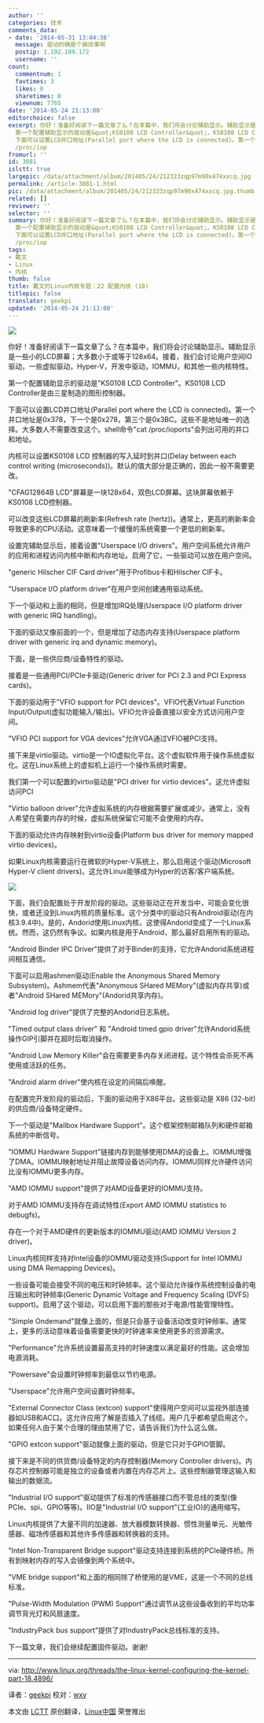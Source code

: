 ```yaml
---
author: ''
categories: 技术
comments_data:
- date: '2014-05-31 13:04:38'
  message: 驱动的确是个麻烦事啊
  postip: 1.192.189.172
  username: ''
count:
  commentnum: 1
  favtimes: 3
  likes: 0
  sharetimes: 0
  viewnum: 7765
date: '2014-05-24 21:13:00'
editorchoice: false
excerpt: 你好！准备好阅读下一篇文章了么？在本篇中，我们将会讨论辅助显示。辅助显示是一些小的LCD屏幕；大多数小于或等于128x64。接着，我们会讨论用户空间IO驱动，一些虚拟驱动，Hyper-V，开发中驱动，IOMMU，和其他一些内核特性。
  第一个配置辅助显示的驱动是&quot;KS0108 LCD Controller&quot;。KS0108 LCD Controller是由三星制造的图形控制器。
  下面可以设置LCD并口地址(Parallel port where the LCD is connected)。第一个并口地址是0x378，下一个是0x278，第三个是0x3BC。这些不是地址唯一的选择。大多数人不需要改变这个。shell命令&quot;cat
  /proc/iop
fromurl: ''
id: 3081
islctt: true
largepic: /data/attachment/album/201405/24/212323zqp97m90x474xxcq.jpg
permalink: /article-3081-1.html
pic: /data/attachment/album/201405/24/212323zqp97m90x474xxcq.jpg.thumb.jpg
related: []
reviewer: ''
selector: ''
summary: 你好！准备好阅读下一篇文章了么？在本篇中，我们将会讨论辅助显示。辅助显示是一些小的LCD屏幕；大多数小于或等于128x64。接着，我们会讨论用户空间IO驱动，一些虚拟驱动，Hyper-V，开发中驱动，IOMMU，和其他一些内核特性。
  第一个配置辅助显示的驱动是&quot;KS0108 LCD Controller&quot;。KS0108 LCD Controller是由三星制造的图形控制器。
  下面可以设置LCD并口地址(Parallel port where the LCD is connected)。第一个并口地址是0x378，下一个是0x278，第三个是0x3BC。这些不是地址唯一的选择。大多数人不需要改变这个。shell命令&quot;cat
  /proc/iop
tags:
- 戴文
- Linux
- 内核
thumb: false
title: 戴文的Linux内核专题：22 配置内核 (18)
titlepic: false
translator: geekpi
updated: '2014-05-24 21:13:00'
---
```


![](/data/attachment/album/201405/24/212323zqp97m90x474xxcq.jpg)


你好！准备好阅读下一篇文章了么？在本篇中，我们将会讨论辅助显示。辅助显示是一些小的LCD屏幕；大多数小于或等于128x64。接着，我们会讨论用户空间IO驱动，一些虚拟驱动，Hyper-V，开发中驱动，IOMMU，和其他一些内核特性。


第一个配置辅助显示的驱动是"KS0108 LCD Controller"。KS0108 LCD Controller是由三星制造的图形控制器。


下面可以设置LCD并口地址(Parallel port where the LCD is connected)。第一个并口地址是0x378，下一个是0x278，第三个是0x3BC。这些不是地址唯一的选择。大多数人不需要改变这个。shell命令"cat /proc/ioports"会列出可用的并口和地址。


内核可以设置KS0108 LCD 控制器的写入延时到并口(Delay between each control writing (microseconds))。默认的值大部分是正确的，因此一般不需要更改。


"CFAG12864B LCD"屏幕是一块128x64，双色LCD屏幕。这块屏幕依赖于KS0108 LCD控制器。


可以改变这些LCD屏幕的刷新率(Refresh rate (hertz))。通常上，更高的刷新率会导致更多的CPU活动。这意味着一个缓慢的系统需要一个更低的刷新率。


设置完辅助显示后，接着设置"Userspace I/O drivers"。用户空间系统允许用户的应用和进程访问内核中断和内存地址。启用了它，一些驱动可以放在用户空间。


"generic Hilscher CIF Card driver"用于Profibus卡和Hilscher CIF卡。


"Userspace I/O platform driver"在用户空间创建通用驱动系统。


下一个驱动和上面的相同，但是增加IRQ处理(Userspace I/O platform driver with generic IRQ handling)。


下面的驱动又像前面的一个，但是增加了动态内存支持(Userspace platform driver with generic irq and dynamic memory)。


下面，是一些供应商/设备特性的驱动。


接着是一些通用PCI/PCIe卡驱动(Generic driver for PCI 2.3 and PCI Express cards)。


下面的驱动用于"VFIO support for PCI devices"。VFIO代表Virtual Function Input/Output(虚拟功能输入/输出)。VFIO允许设备直接以安全方式访问用户空间。


"VFIO PCI support for VGA devices"允许VGA通过VFIO被PCI支持。


接下来是virtio驱动。virtio是一个IO虚拟化平台。这个虚拟软件用于操作系统虚拟化。这在Linux系统上的虚拟机上运行一个操作系统时需要。


我们第一个可以配置的virtio驱动是"PCI driver for virtio devices"。这允许虚拟访问PCI


"Virtio balloon driver"允许虚拟系统的内存根据需要扩展或减少。通常上，没有人希望在需要内存的时候，虚拟系统保留它可能不会使用的内存。


下面的驱动允许内存映射到virtio设备(Platform bus driver for memory mapped virtio devices)。


如果Linux内核需要运行在微软的Hyper-V系统上，那么启用这个驱动(Microsoft Hyper-V client drivers)。这允许Linux能够成为Hyper的访客/客户端系统。


![](http://www.linux.org/attachments/kernel_18-png.617/)


下面，我们会配置处于开发阶段的驱动。这些驱动正在开发当中，可能会变化很快，或者还没到Linux内核的质量标准。这个分类中的驱动只有Android驱动(在内核3.9.4中)。是的，Andorid使用Linux内核，这使得Andorid变成了一个Linux系统。然而，这仍然有争议。如果内核是用于Android，那么最好启用所有的驱动。


"Android Binder IPC Driver"提供了对于Binder的支持，它允许Andorid系统进程间相互通信。


下面可以启用ashmen驱动(Enable the Anonymous Shared Memory Subsystem)。Ashmem代表"Anonymous SHared MEMory"(虚拟内存共享)或者"Android SHared MEMory"(Andorid共享内存)。


"Android log driver"提供了完整的Andorid日志系统。


"Timed output class driver" 和 "Android timed gpio driver"允许Andorid系统操作GIP引脚并在超时后取消操作。


"Android Low Memory Killer"会在需要更多内存关闭进程。这个特性会杀死不再使用或活跃的任务。


"Android alarm driver"使内核在设定的间隔后唤醒。


在配置完开发阶段的驱动后，下面的驱动用于X86平台。这些驱动是 X86 (32-bit)的供应商/设备特定硬件。


下一个驱动是"Mailbox Hardware Support"。这个框架控制邮箱队列和硬件邮箱系统的中断信号。


"IOMMU Hardware Support"链接内存到能够使用DMA的设备上。IOMMU增强了DMA。IOMMU映射地址并阻止故障设备访问内存。IOMMU同样允许硬件访问比没有IOMMU更多内存。


"AMD IOMMU support"提供了对AMD设备更好的IOMMU支持。


对于AMD IOMMU支持存在调试特性(Export AMD IOMMU statistics to debugfs)。


存在一个对于AMD硬件的更新版本的IOMMU驱动(AMD IOMMU Version 2 driver)。


Linux内核同样支持对Intel设备的IOMMU驱动支持(Support for Intel IOMMU using DMA Remapping Devices)。


一些设备可能会接受不同的电压和时钟频率。这个驱动允许操作系统控制设备的电压输出和时钟频率(Generic Dynamic Voltage and Frequency Scaling (DVFS) support)。启用了这个驱动，可以启用下面的那些对于电源/性能管理特性。


"Simple Ondemand"就像上面的，但是只会基于设备活动改变时钟频率。通常上，更多的活动意味着设备需要更快的时钟速率来使用更多的资源需求。


"Performance"允许系统设置最高支持的时钟速度以满足最好的性能。这会增加电源消耗。


"Powersave"会设置时钟频率到最低以节约电源。


"Userspace"允许用户空间设置时钟频率。


"External Connector Class (extcon) support"使得用户空间可以监视外部连接器如USB和AC口。这允许应用了解是否插入了线缆。用户几乎都希望启用这个。如果任何人由于某个合理的理由禁用了它，请告诉我们为什么这么做。


"GPIO extcon support"驱动就像上面的驱动，但是它只对于GPIO管脚。


接下来是不同的供货商/设备特定的内存控制器(Memory Controller drivers)。内存芯片控制器可能是独立的设备或者内置在内存芯片上。这些控制器管理这输入和输出的数据流。


"Industrial I/O support"驱动提供了标准的传感器接口而不管总线的类型(像PCIe、spi、GPIO等等)。IIO是"Industrial I/O support"(工业IO)的通用缩写。


Linux内核提供了大量不同的加速器、放大器模数转换器、惯性测量单元、光敏传感器、磁场传感器和其他许多传感器和转换器的支持。


"Intel Non-Transparent Bridge support"驱动支持连接到系统的PCIe硬件桥。所有到映射内存的写入会镜像到两个系统中。


"VME bridge support"和上面的相同除了桥使用的是VME，这是一个不同的总线标准。


"Pulse-Width Modulation (PWM) Support"通过调节从这些设备收到的平均功率调节背光灯和风扇速度。


"IndustryPack bus support"提供了对IndustryPack总线标准的支持。


下一篇文章，我们会继续配置固件驱动。谢谢!




---


via: <http://www.linux.org/threads/the-linux-kernel-configuring-the-kernel-part-18.4896/>


译者：[geekpi](https://github.com/geekpi) 校对：[wxy](https://github.com/wxy)


本文由 [LCTT](https://github.com/LCTT/TranslateProject) 原创翻译，[Linux中国](http://linux.cn/) 荣誉推出